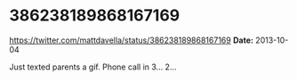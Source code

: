 # 386238189868167169
https://twitter.com/mattdavella/status/386238189868167169
**Date:** 2013-10-04

Just texted parents a gif. Phone call in 3... 2...
